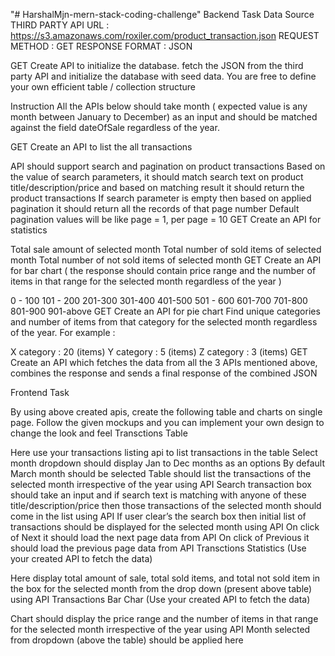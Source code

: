 "# HarshalMjn-mern-stack-coding-challenge" 
Backend Task Data Source THIRD PARTY API URL : https://s3.amazonaws.com/roxiler.com/product_transaction.json REQUEST METHOD : GET RESPONSE FORMAT : JSON

GET Create API to initialize the database. fetch the JSON from the third party API and initialize the database with seed data. You are free to define your own efficient table / collection structure

Instruction All the APIs below should take month ( expected value is any month between January to December) as an input and should be matched against the field dateOfSale regardless of the year.

GET Create an API to list the all transactions

API should support search and pagination on product transactions
Based on the value of search parameters, it should match search text on product title/description/price and based on matching result it should return the product transactions
If search parameter is empty then based on applied pagination it should return all the records of that page number
Default pagination values will be like page = 1, per page = 10
GET Create an API for statistics

Total sale amount of selected month
Total number of sold items of selected month
Total number of not sold items of selected month
GET Create an API for bar chart ( the response should contain price range and the number of items in that range for the selected month regardless of the year )

0 - 100
101 - 200
201-300
301-400
401-500
501 - 600
601-700
701-800
801-900
901-above
GET Create an API for pie chart Find unique categories and number of items from that category for the selected month regardless of the year. For example :

X category : 20 (items)
Y category : 5 (items)
Z category : 3 (items)
GET Create an API which fetches the data from all the 3 APIs mentioned above, combines the response and sends a final response of the combined JSON

Frontend Task

By using above created apis, create the following table and charts on single page. Follow the given mockups and you can implement your own design to change the look and feel Transctions Table

Here use your transactions listing api to list transactions in the table
Select month dropdown should display Jan to Dec months as an options
By default March month should be selected
Table should list the transactions of the selected month irrespective of the year using API
Search transaction box should take an input and if search text is matching with anyone of these title/description/price then those transactions of the selected month should come in the list using API
If user clear’s the search box then initial list of transactions should be displayed for the selected month using API
On click of Next it should load the next page data from API
On click of Previous it should load the previous page data from API
Transctions Statistics (Use your created API to fetch the data)

Here display total amount of sale, total sold items, and total not sold item in the box for the selected month from the drop down (present above table) using API
Transactions Bar Char (Use your created API to fetch the data)

Chart should display the price range and the number of items in that range for the selected month irrespective of the year using API
Month selected from dropdown (above the table) should be applied here
